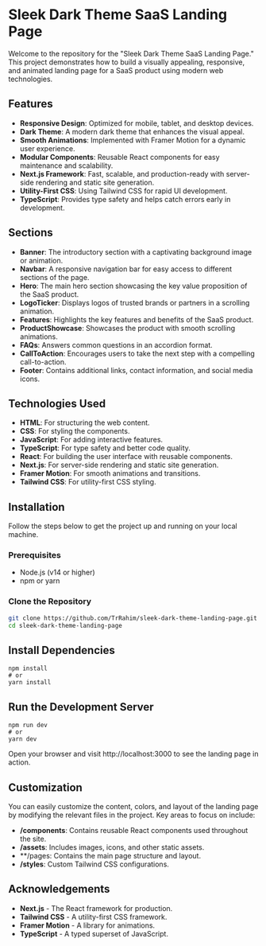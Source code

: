 # Sleek Dark Theme SaaS Landing Page

Welcome to the repository for the "Sleek Dark Theme SaaS Landing Page." This project demonstrates how to build a visually appealing, responsive, and animated landing page for a SaaS product using modern web technologies.

## Features

- **Responsive Design**: Optimized for mobile, tablet, and desktop devices.
- **Dark Theme**: A modern dark theme that enhances the visual appeal.
- **Smooth Animations**: Implemented with Framer Motion for a dynamic user experience.
- **Modular Components**: Reusable React components for easy maintenance and scalability.
- **Next.js Framework**: Fast, scalable, and production-ready with server-side rendering and static site generation.
- **Utility-First CSS**: Using Tailwind CSS for rapid UI development.
- **TypeScript**: Provides type safety and helps catch errors early in development.

## Sections

- **Banner**: The introductory section with a captivating background image or animation.
- **Navbar**: A responsive navigation bar for easy access to different sections of the page.
- **Hero**: The main hero section showcasing the key value proposition of the SaaS product.
- **LogoTicker**: Displays logos of trusted brands or partners in a scrolling animation.
- **Features**: Highlights the key features and benefits of the SaaS product.
- **ProductShowcase**: Showcases the product with smooth scrolling animations.
- **FAQs**: Answers common questions in an accordion format.
- **CallToAction**: Encourages users to take the next step with a compelling call-to-action.
- **Footer**: Contains additional links, contact information, and social media icons.

## Technologies Used

- **HTML**: For structuring the web content.
- **CSS**: For styling the components.
- **JavaScript**: For adding interactive features.
- **TypeScript**: For type safety and better code quality.
- **React**: For building the user interface with reusable components.
- **Next.js**: For server-side rendering and static site generation.
- **Framer Motion**: For smooth animations and transitions.
- **Tailwind CSS**: For utility-first CSS styling.

## Installation

Follow the steps below to get the project up and running on your local machine.

### Prerequisites

- Node.js (v14 or higher)
- npm or yarn

### Clone the Repository

```bash
git clone https://github.com/TrRahim/sleek-dark-theme-landing-page.git
cd sleek-dark-theme-landing-page
```
## Install Dependencies
```
npm install
# or
yarn install
```
## Run the Development Server
```
npm run dev
# or
yarn dev
```
Open your browser and visit http://localhost:3000 to see the landing page in action.

## Customization 
You can easily customize the content, colors, and layout of the landing page by modifying the relevant files in the project. Key areas to focus on include:

- **/components**: Contains reusable React components used throughout the site.
- **/assets**: Includes images, icons, and other static assets.
- **/pages: Contains the main page structure and layout.
- **/styles**: Custom Tailwind CSS configurations.

## Acknowledgements

- **Next.js** - The React framework for production.
- **Tailwind CSS** - A utility-first CSS framework.
- **Framer Motion** - A library for animations.
- **TypeScript** - A typed superset of JavaScript.

